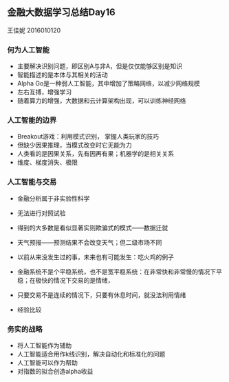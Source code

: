 ## 金融大数据学习总结Day16

王佳妮 2016010120

### 何为人工智能

- 主要解决识别问题，即区别A与非A，但是仅仅能够区别是知识
- 智能描述的是本体与其相关的活动
- Alpha Go是一种弱人工智能，其中增加了策略网络，以减少网络规模
- 左右互搏，增强学习
- 随着算力的增强，大数据和云计算架构出现，可以训练神经网络

 

### 人工智能的边界

- Breakout游戏：利用模式识别， 掌握人类玩家的技巧
- 但缺少因果推理，当模式改变时它无能为力
- 人类看的是因果关系，先有因再有果；机器学的是相关关系
- 维度、梯度消失、极限

  

### 人工智能与交易

- 金融分析属于非实验性科学
- 无法进行对照试验
- 得到的大多数是看似显著实则欺骗式的模式——数据迁就
- 天气预报——预测结果不会改变天气；但二级市场不同
- 以前从来没发生过的事，未来也有可能发生：吃火鸡的例子

- 金融系统不是个平稳系统，也不是宽平稳系统：在非常快和非常慢的情况下平稳；在极快的情况下交易的是情绪，
- 只要交易不是连续的情况下，只要有休息时间，就没法利用情绪
- 经验比较

### 务实的战略

- 将人工智能作为辅助
- 人工智能适合用作k线识别，解决自动化和标准化的问题
- 人工智能可以作为帮助
- 对指数的拟合创造alpha收益
